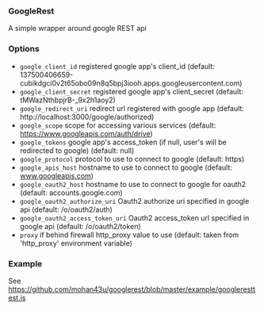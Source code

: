 ### GoogleRest

A simple wrapper around google REST api

### Options

* `google_client_id` registered google app's client_id (default: 137500406659-cubikdgci0v2t65obo09n8q5bpj3iooh.apps.googleusercontent.com)
* `google_client_secret` registered google app's client_secret (default: tMWazNthbpjrB-_9x2h1aoy2)
* `google_redirect_uri` redirect url registered with google app (default: http://localhost:3000/google/authorized)
* `google_scope` scope for accessing various services (default: https://www.googleapis.com/auth/drive)
* `google_tokens` google app's access_token (if null, user's will be redirected to google) (default: null)
* `google_protocol` protocol to use to connect to google (default: https)
* `google_apis_host` hostname to use to connect to google (default: www.googleapis.com)
* `google_oauth2_host` hostname to use to connect to google for oauth2 (default: accounts.google.com)
* `google_oauth2_authorize_uri` Oauth2 authorize uri specified in google api (default: /o/oauth2/auth)
* `google_oauth2_access_token_uri` Oauth2 access_token url specified in google api (default: /o/oauth2/token)
* `proxy` if behind firewall http_proxy value to use (default: taken from 'http_proxy' environment variable)

### Example

See https://github.com/mohan43u/googlerest/blob/master/example/googleresttest.js
